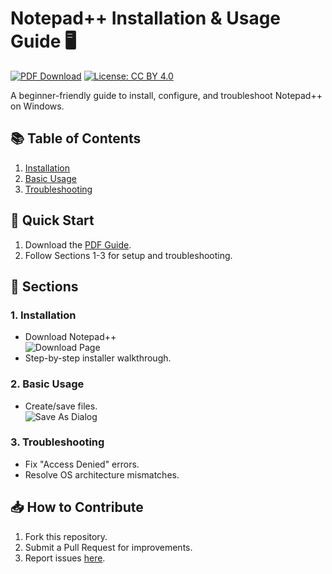 # Notepad++ Installation & Usage Guide 🖥️

[![PDF Download](https://img.shields.io/badge/Download-PDF-blue)](docs/PROJECT_Install_setup_use_Notepad++.pdf)
[![License: CC BY 4.0](https://img.shields.io/badge/License-CC_BY_4.0-lightgrey)](https://creativecommons.org/licenses/by/4.0/)

A beginner-friendly guide to install, configure, and troubleshoot Notepad++ on Windows.

## 📚 Table of Contents
1. [Installation](#installation)
2. [Basic Usage](#basic-usage)
3. [Troubleshooting](#troubleshooting)

## 🚀 Quick Start
1. Download the [PDF Guide](docs/PROJECT_Install_setup_use_Notepad++.pdf).
2. Follow Sections 1-3 for setup and troubleshooting.

## 📖 Sections

### 1. Installation
- Download Notepad++  
  ![Download Page](images/figure1-download-page.png)
- Step-by-step installer walkthrough.

### 2. Basic Usage
- Create/save files.  
  ![Save As Dialog](images/figure2-save-as.png)

### 3. Troubleshooting
- Fix "Access Denied" errors.  
- Resolve OS architecture mismatches.

## 📥 How to Contribute
1. Fork this repository.
2. Submit a Pull Request for improvements.
3. Report issues [here](https://github.com/yourusername/notepad-plus-plus-guide/issues).
